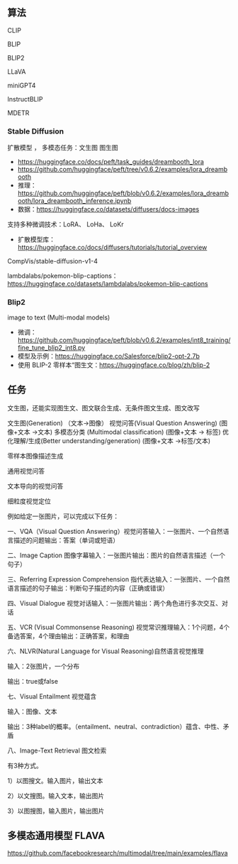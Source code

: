 


## 算法

CLIP

BLIP


BLIP2 

LLaVA 

miniGPT4

InstructBLIP


MDETR



### Stable Diffusion  

扩散模型 ， 多模态任务：文生图 图生图

- https://huggingface.co/docs/peft/task_guides/dreambooth_lora
- https://github.com/huggingface/peft/tree/v0.6.2/examples/lora_dreambooth
- 推理：https://github.com/huggingface/peft/blob/v0.6.2/examples/lora_dreambooth/lora_dreambooth_inference.ipynb
- 数据：https://huggingface.co/datasets/diffusers/docs-images

支持多种微调技术：LoRA、	LoHa、	LoKr


- 扩散模型库：https://huggingface.co/docs/diffusers/tutorials/tutorial_overview



CompVis/stable-diffusion-v1-4

lambdalabs/pokemon-blip-captions：https://huggingface.co/datasets/lambdalabs/pokemon-blip-captions



### Blip2 
image to text (Multi-modal models)

- 微调：https://github.com/huggingface/peft/blob/v0.6.2/examples/int8_training/fine_tune_blip2_int8.py
- 模型及示例：https://huggingface.co/Salesforce/blip2-opt-2.7b
- 使用 BLIP-2 零样本“图生文：https://huggingface.co/blog/zh/blip-2







## 任务

文生图，还能实现图生文、图文联合生成、无条件图文生成、图文改写


文生图(Generation) （文本->图像）
视觉问答(Visual Question Answering) (图像+文本 ->文本)
多模态分类 (Multimodal classification) (图像+文本 -> 标签)
优化理解/生成(Better understanding/generation) (图像+文本 ->标签/文本)

零样本图像描述生成


通用视觉问答

文本导向的视觉问答

细粒度视觉定位



例如给定一张图片，可以完成以下任务：

一、VQA（Visual Question Answering）视觉问答输入：一张图片、一个自然语言描述的问题输出：答案（单词或短语）

二、Image Caption 图像字幕输入：一张图片输出：图片的自然语言描述（一个句子）

三、Referring Expression Comprehension 指代表达输入：一张图片、一个自然语言描述的句子输出：判断句子描述的内容（正确或错误）

四、Visual Dialogue 视觉对话输入：一张图片输出：两个角色进行多次交互、对话

五、VCR (Visual Commonsense Reasoning) 视觉常识推理输入：1个问题，4个备选答案，4个理由输出：正确答案，和理由


六、NLVR(Natural Language for Visual Reasoning)自然语言视觉推理

输入：2张图片，一个分布

输出：true或false



七、Visual Entailment 视觉蕴含

输入：图像、文本

输出：3种label的概率。（entailment、neutral、contradiction）蕴含、中性、矛盾




八、Image-Text Retrieval 图文检索

有3种方式。

1）以图搜文。输入图片，输出文本

2）以文搜图。输入文本，输出图片

3）以图搜图，输入图片，输出图片








## 多模态通用模型 FLAVA

https://github.com/facebookresearch/multimodal/tree/main/examples/flava














